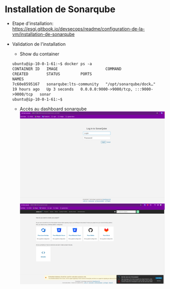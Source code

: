 # Installation de Sonarqube


* Etape d'installation: https://esgi.gitbook.io/devsecops/readme/configuration-de-la-vm/installation-de-sonarqube

* Validation de l'installation
    * Show du container
    ```console
    ubuntu@ip-10-0-1-61:~$ docker ps -a
    CONTAINER ID   IMAGE                     COMMAND                  CREATED        STATUS         PORTS                                       NAMES
    7c60e8595167   sonarqube:lts-community   "/opt/sonarqube/dock…"   19 hours ago   Up 3 seconds   0.0.0.0:9000->9000/tcp, :::9000->9000/tcp   sonar
    ubuntu@ip-10-0-1-61:~$ 
    ```

    * Accès au dashboard sonarqube
    ![Login to Sonar](./images/4.1-sonar-login.png)
    ![Login to Sonar](./images/4.2-sonar-dash.png)

